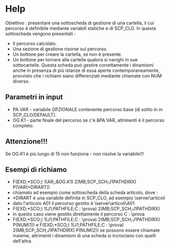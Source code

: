 # Help

Obiettivo :  presentare una sottoscheda di gestione di una cartella, il cui percorso è definibile mediante variabili statiche e di SCP_CLO.
In questa sottoscheda vengono presentati : 
 * Il percorso calcolato.
 * Una sezione di gestione risorse sul percorso.
 * Un bottone per creare la cartella, se non è presente.
 * Un bottone per tornare alla cartella qualora si navighi in sue sottocartelle.
Questa scheda può gestire correttamente i dinamismi anche in presenza di più istanze di essa aperte contemporaneamente, provvisto che i richiami siano differenziati mediante chiamate con NUM diverso.

## Parametri in input

 * PA.VAR - variabile OPZIONALE contenente percorso base (di solito in in SCP_CLO/DEFAULT).
 * OG.K1  - parte finale del percorso se c'è &PA.VAR, altrimenti è il percorso completo.

## Attenzione!!!
Se OG.K1 è più lungo di 15 non funziona - non risolve la variabile!!!

## Esempi di richiamo

 * F(EXD;*SCO;) 1(AR;;&OG.K1) 2(MB;SCP_SCH;J1PATHDIRX) P(VAR(*DIRART))
  * chiamato ad esempio come sottoscheda della scheda articolo, dove : 
  * *DIRART è una variabile definita in SCP_CLO, ad esempio \\server\articoli
  * dato l'articolo A01 il percorso gestito è \\server\articoli\A01
 * F(EXD;*SCO;) 1(J1;PATHFILE;C : \prova) 2(MB;SCP_SCH;J1PATHDIRX)
  * in questo caso viene gestito direttamente il percorso C : \prova
 * F(EXD;*SCO;) 1(J1;PATHFILE;C : \prova) 2(MB;SCP_SCH;J1PATHDIRX) P(NUM(1)) e F(EXD;*SCO;) 1(J1;PATHFILE;C : \prova) 2(MB;SCP_SCH;J1PATHDIRX) P(NUM(2)) se possono essere chiamate insieme, altrimenti i dinamismi di una scheda si incrociano con quelli dell'altra.
